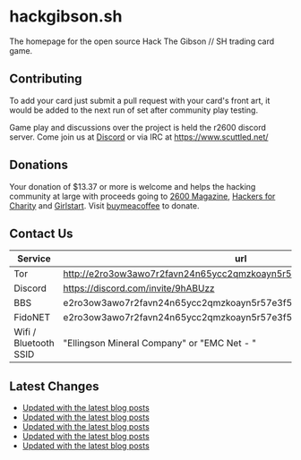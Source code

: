 # hackgibson.sh
The homepage for the open source Hack The Gibson // SH trading card game.


## Contributing

To add your card just submit a pull request with your card's front art, it would be added to the next run of set after community play testing.

Game play and discussions over the project is held the r2600 discord server. Come join us at [Discord](https://discord.com/invite/9hABUzz) or via IRC at https://www.scuttled.net/


## Donations

Your donation of $13.37 or more is welcome and helps the hacking community at large with proceeds going to [2600 Magazine](https://2600.com/), [Hackers for Charity](https://hackersforcharity.org) and [Girlstart](https://girlstart.org).  Visit [buymeacoffee](https://www.buymeacoffee.com/hackgibson.sh) to donate.


## Contact Us

Service | url
-|-
Tor | http://e2ro3ow3awo7r2favn24n65ycc2qmzkoayn5r57e3f56nvjwdcgg32ad.onion
Discord | https://discord.com/invite/9hABUzz
BBS | e2ro3ow3awo7r2favn24n65ycc2qmzkoayn5r57e3f56nvjwdcgg32ad.onion:23
FidoNET | e2ro3ow3awo7r2favn24n65ycc2qmzkoayn5r57e3f56nvjwdcgg32ad.onion:24554
Wifi / Bluetooth SSID | "Ellingson Mineral Company" or "EMC Net - <fidonet address>"

## Latest Changes
<!-- BLOG-POST-LIST:START -->
- [Updated with the latest blog posts](https://github.com/DFW2600/hackgibson.sh/commit/ec314597b1c3fef4a7ad9f3eb2c08462f969eaa1)
- [Updated with the latest blog posts](https://github.com/DFW2600/hackgibson.sh/commit/ba0944487f3eb479b73047b94b869cdc05c12d1f)
- [Updated with the latest blog posts](https://github.com/DFW2600/hackgibson.sh/commit/4620188a2d40eb80f555d95afa1c3551333df61e)
- [Updated with the latest blog posts](https://github.com/DFW2600/hackgibson.sh/commit/235e60e94dcc1f813c6b6e98118c4ae1d3d7472a)
- [Updated with the latest blog posts](https://github.com/DFW2600/hackgibson.sh/commit/8fd87950f377236f377dd8521a13b86fd9b2b0dd)
<!-- BLOG-POST-LIST:END -->
